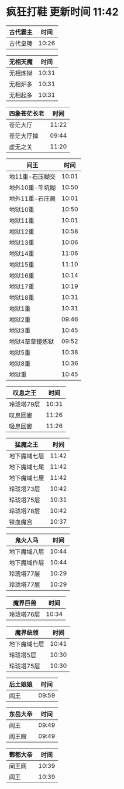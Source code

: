 # 疯狂打鞋 更新时间 11:42

| 古代霸主   | 时间    |
|--------|-------|
| 古代皇陵 | 10:26 |

| 无相天魔   | 时间    |
|--------|-------|
| 无相炼狱 | 10:31 |
| 无相炉多 | 10:31 |
| 无相起多 | 10:31 |

| 四象苍茫长老   | 时间    |
|--------|-------|
| 苍茫大厅 | 11:22 |
| 苍茫大厅掉 | 09:44 |
| 虚无之关 | 11:20 |

| 间王   | 时间    |
|--------|-------|
| 地11重-石压糊交 | 10:01 |
| 地外10重-牛坑糊 | 10:50 |
| 地外11重-石庄晨 | 10:01 |
| 地狱10重 | 10:50 |
| 地狱11重 | 10:01 |
| 地狱12重 | 10:58 |
| 地狱13重 | 10:06 |
| 地狱14重 | 11:06 |
| 地狱15重 | 11:10 |
| 地狱16重 | 10:14 |
| 地狱17重 | 10:19 |
| 地狱18重 | 10:31 |
| 地狱1重 | 10:31 |
| 地狱2重 | 09:46 |
| 地狱3重 | 10:45 |
| 地狱4草草镜炼狱 | 09:52 |
| 地狱5重 | 10:38 |
| 地狱8重 | 10:36 |
| 地狱重 | 10:45 |

| 叹息之王   | 时间    |
|--------|-------|
| 玲珑塔79层 | 10:31 |
| 叹息回廊 | 11:26 |
| 吸息回廊 | 11:26 |

| 猛魔之王   | 时间    |
|--------|-------|
| 地下魔域七层 | 11:42 |
| 地下魔域七尾 | 11:42 |
| 地下魔域七屋 | 11:42 |
| 玲珑塔73层 | 10:42 |
| 玲珑塔75层 | 10:31 |
| 玲珑塔78层 | 10:42 |
| 铁血魔宫 | 10:37 |

| 鬼火人马   | 时间    |
|--------|-------|
| 地下魔域八层 | 10:44 |
| 地下魔域作层 | 10:44 |
| 玲瑰塔77层 | 10:29 |
| 玲珑塔77层 | 10:29 |

| 魔界巨兽   | 时间    |
|--------|-------|
| 玲珑塔76层 | 10:34 |

| 魔界统领   | 时间    |
|--------|-------|
| 地下魔域七层 | 10:41 |
| 玲珑塔5层 | 10:30 |
| 玲珑塔75层 | 10:30 |

| 后土娘娘   | 时间    |
|--------|-------|
| 阎王 | 09:59 |

| 东岳大帝   | 时间    |
|--------|-------|
| 阎王 | 09:49 |
| 阎王殿 | 09:49 |

| 酆都大帝   | 时间    |
|--------|-------|
| 间王网 | 10:39 |
| 阎王 | 10:39 |